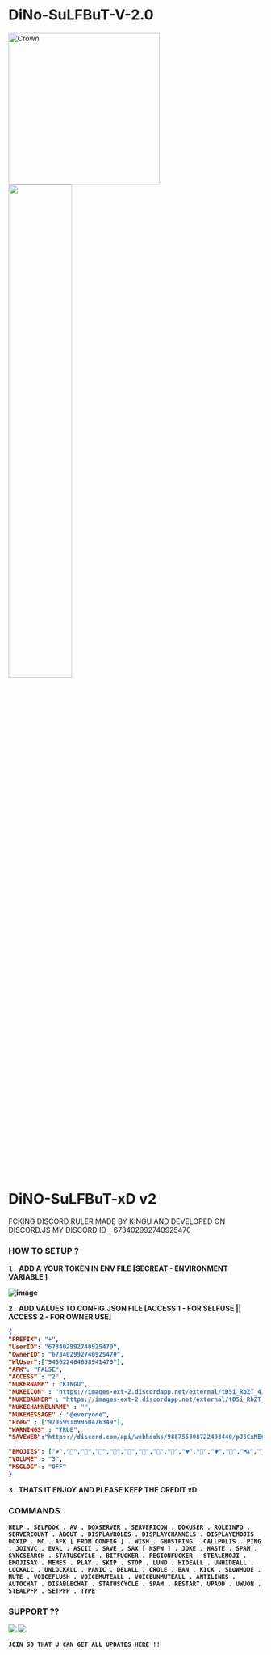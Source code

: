 # DiNo-SuLFBuT-V-2.0
<img align="left" alt="Crown" width="300" src="https://media.discordapp.net/attachments/900992372719112192/932188939874361374/352a80801711e8fc196dd14da26eedaa-modified.png">
 
 <img src="https://media.discordapp.net/attachments/900992372719112192/932193738166530088/ezgif.com-gif-maker.png" width="50%">
  <br />
  
# DiNO-SuLFBuT-xD v2
FCKING DISCORD RULER MADE BY KINGU AND DEVELOPED ON DISCORD.JS MY DISCORD ID - 673402992740925470

### HOW TO SETUP ?
<kbd>1.</kbd>  <b>ADD A YOUR TOKEN IN ENV FILE [SECREAT - ENVIRONMENT VARIABLE ]
  
  
![image](https://media.discordapp.net/attachments/825654681551765514/948955908761874433/unknown.png?width=216&height=221 "ENV VALUE")
  
  
  <kbd>2.</kbd>  <b>ADD VALUES TO CONFIG.JSON FILE [ACCESS 1 - FOR SELFUSE || ACCESS 2 - FOR OWNER USE]
  ```json
  {
  "PREFIX": "+",
  "UserID": "673402992740925470",
  "OwnerID": "673402992740925470",
  "WlUser":["945622464698941470"],
  "AFK": "FALSE",
  "ACCESS" : "2" ,
  "NUKERNAME" : "KINGU",
  "NUKEICON" : "https://images-ext-2.discordapp.net/external/tD5i_RbZT_41Ztp-j1da-QdudUp_VYufMfAQHBBTffg/https/media.discordapp.net/attachments/924312501863206914/924889265182224394/TM_D_I_N_O.png",
  "NUKEBANNER" : "https://images-ext-2.discordapp.net/external/tD5i_RbZT_41Ztp-j1da-QdudUp_VYufMfAQHBBTffg/https/media.discordapp.net/attachments/924312501863206914/924889265182224394/TM_D_I_N_O.png",
  "NUKECHANNELNAME" : "",
  "NUKEMESSAGE" : "@everyone",
  "PreG" : ["979599189950476349"],
  "WARNINGS" : "TRUE",
  "SAVEWEB":"https://discord.com/api/webhooks/988755808722493440/pJ5CxMECov3buV2sRxIs_oMLNg1aCgr_XAZhfLrhl7NofY3OGZbnru-jSHurFuCqbL1K",

"EMOJIES": ["❤","🧡","💛","💚","💙","💜","🤎","🖤","🤍","💔","💓","💗","💖","💘","💝"],
  "VOLUME" : "3",
  "MSGLOG" : "OFF"
}

  ```
  
  <kbd>3.</kbd>  <b>THATS IT ENJOY AND PLEASE KEEP THE CREDIT xD </b>
  
### COMMANDS
  ``` HELP . SELFDOX . AV . DOXSERVER . SERVERICON . DOXUSER . ROLEINFO . SERVERCOUNT . ABOUT . DISPLAYROLES . DISPLAYCHANNELS . DISPLAYEMOJIS DOXIP . MC . AFK [ FROM CONFIG ] . WISH . GHOSTPING . CALLPOLIS . PING . JOINVC . EVAL . ASCII . SAVE . SAX [ NSFW ] . JOKE . HASTE . SPAM . SYNCSEARCH . STATUSCYCLE . BITFUCKER . REGIONFUCKER . STEALEMOJI . EMOJISAX . MEMES . PLAY . SKIP . STOP . LUND . HIDEALL . UNHIDEALL . LOCKALL . UNLOCKALL . PANIC . DELALL . CROLE . BAN . KICK . SLOWMODE . MUTE . VOICEFLUSH . VOICEMUTEALL . VOICEUNMUTEALL . ANTILINKS . AUTOCHAT . DISABLECHAT . STATUSCYCLE . SPAM . RESTART. UPADD . UWUON . STEALPFP . SETPFP . TYPE ```
  
### SUPPORT ?? 

[![](https://media.discordapp.net/attachments/995329412193067048/995599253588156426/unknown.png)](https://discord.gg/rF6a4mmJfj)
[![](https://media.discordapp.net/attachments/995329412193067048/995598491856424970/unknown.png)]([https://discord.gg/q4zjXqU8](https://sites.google.com/view/rulethecord))
  
`JOIN SO THAT U CAN GET ALL UPDATES HERE !!`
